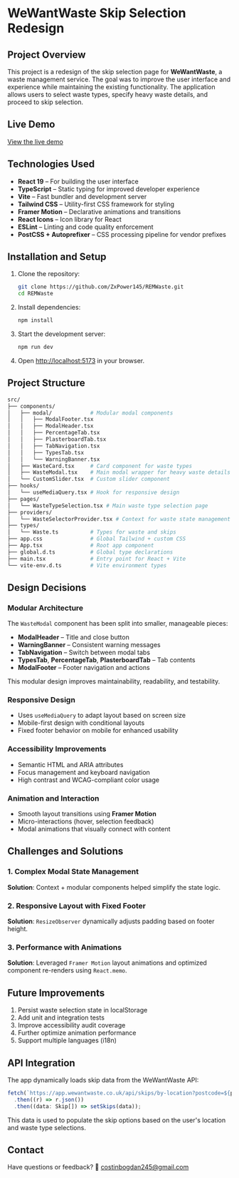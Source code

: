# WeWantWaste Skip Selection Redesign

## Project Overview

This project is a redesign of the skip selection page for **WeWantWaste**, a waste management service. The goal was to improve the user interface and experience while maintaining the existing functionality. The application allows users to select waste types, specify heavy waste details, and proceed to skip selection.

## Live Demo

[View the live demo](https://codesandbox.io/p/devbox/8yxltq)

## Technologies Used

* **React 19** – For building the user interface
* **TypeScript** – Static typing for improved developer experience
* **Vite** – Fast bundler and development server
* **Tailwind CSS** – Utility-first CSS framework for styling
* **Framer Motion** – Declarative animations and transitions
* **React Icons** – Icon library for React
* **ESLint** – Linting and code quality enforcement
* **PostCSS + Autoprefixer** – CSS processing pipeline for vendor prefixes

## Installation and Setup

1. Clone the repository:

   ```bash
   git clone https://github.com/ZxPower145/REMWaste.git
   cd REMWaste
   ```

2. Install dependencies:

   ```bash
   npm install
   ```

3. Start the development server:

   ```bash
   npm run dev
   ```

4. Open [http://localhost:5173](http://localhost:5173) in your browser.

## Project Structure

```bash
src/
├── components/           
│   ├── modal/            # Modular modal components
│   │   ├── ModalFooter.tsx
│   │   ├── ModalHeader.tsx
│   │   ├── PercentageTab.tsx
│   │   ├── PlasterboardTab.tsx
│   │   ├── TabNavigation.tsx
│   │   ├── TypesTab.tsx
│   │   └── WarningBanner.tsx
│   ├── WasteCard.tsx     # Card component for waste types
│   ├── WasteModal.tsx    # Main modal wrapper for heavy waste details
│   └── CustomSlider.tsx  # Custom slider component
├── hooks/
│   └── useMediaQuery.tsx # Hook for responsive design
├── pages/
│   └── WasteTypeSelection.tsx # Main waste type selection page
├── providers/
│   └── WasteSelectorProvider.tsx # Context for waste state management
├── types/
│   └── Waste.ts          # Types for waste and skips
├── app.css               # Global Tailwind + custom CSS
├── App.tsx               # Root app component
├── global.d.ts           # Global type declarations
├── main.tsx              # Entry point for React + Vite
└── vite-env.d.ts         # Vite environment types
```

## Design Decisions

### Modular Architecture

The `WasteModal` component has been split into smaller, manageable pieces:

* **ModalHeader** – Title and close button
* **WarningBanner** – Consistent warning messages
* **TabNavigation** – Switch between modal tabs
* **TypesTab**, **PercentageTab**, **PlasterboardTab** – Tab contents
* **ModalFooter** – Footer navigation and actions

This modular design improves maintainability, readability, and testability.

### Responsive Design

* Uses `useMediaQuery` to adapt layout based on screen size
* Mobile-first design with conditional layouts
* Fixed footer behavior on mobile for enhanced usability

### Accessibility Improvements

* Semantic HTML and ARIA attributes
* Focus management and keyboard navigation
* High contrast and WCAG-compliant color usage

### Animation and Interaction

* Smooth layout transitions using **Framer Motion**
* Micro-interactions (hover, selection feedback)
* Modal animations that visually connect with content

## Challenges and Solutions

### 1. Complex Modal State Management

**Solution**: Context + modular components helped simplify the state logic.

### 2. Responsive Layout with Fixed Footer

**Solution**: `ResizeObserver` dynamically adjusts padding based on footer height.

### 3. Performance with Animations

**Solution**: Leveraged `Framer Motion` layout animations and optimized component re-renders using `React.memo`.

## Future Improvements

1. Persist waste selection state in localStorage
2. Add unit and integration tests
3. Improve accessibility audit coverage
4. Further optimize animation performance
5. Support multiple languages (i18n)

## API Integration

The app dynamically loads skip data from the WeWantWaste API:

```typescript
fetch(`https://app.wewantwaste.co.uk/api/skips/by-location?postcode=${postcode}&area=${area}`)
  .then((r) => r.json())
  .then((data: Skip[]) => setSkips(data));
```

This data is used to populate the skip options based on the user's location and waste type selections.

## Contact

Have questions or feedback?
📧 [costinbogdan245@gmail.com](mailto:costinbogdan245@gmail.com)
